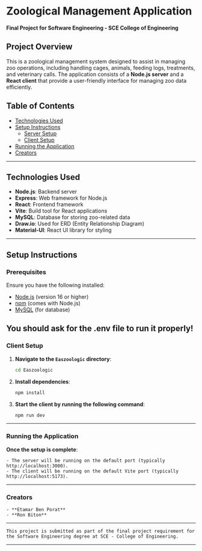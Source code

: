 # Zoological Management Application

**Final Project for Software Engineering - SCE College of Engineering**

## Project Overview

This is a zoological management system designed to assist in managing zoo operations, including handling cages, animals, feeding logs, treatments, and veterinary calls. The application consists of a **Node.js server** and a **React client** that provide a user-friendly interface for managing zoo data efficiently.

## Table of Contents

- [Technologies Used](#technologies-used)
- [Setup Instructions](#setup-instructions)
  - [Server Setup](#server-setup)
  - [Client Setup](#client-setup)
- [Running the Application](#running-the-application)
- [Creators](#creators)

---

## Technologies Used

- **Node.js**: Backend server
- **Express**: Web framework for Node.js
- **React**: Frontend framework
- **Vite**: Build tool for React applications
- **MySQL**: Database for storing zoo-related data
- **Draw.io**: Used for ERD (Entity Relationship Diagram)
- **Material-UI**: React UI library for styling

---

## Setup Instructions

### Prerequisites

Ensure you have the following installed:

- [Node.js](https://nodejs.org/) (version 16 or higher)
- [npm](https://www.npmjs.com/) (comes with Node.js)
- [MySQL](https://www.mysql.com/) (for database)

## You should ask for the .env file to run it properly!



   
### Client Setup

1. **Navigate to the `Easzoologic` directory**:
   
   ```bash
   cd Easzoologic
   ```
   
2. **Install dependencies**:
   
   ```bash
   npm install
   ```   
   
3. **Start the client by running the following command**:
   
   ```bash
   npm run dev
   ```   


 ---
 
### Running the Application
  **Once the setup is complete**:
  
	- The server will be running on the default port (typically http://localhost:3000).
	- The client will be running on the default Vite port (typically http://localhost:5173).
	
 ---
 
 ### Creators
	- **Etamar Ben Porat**
	- **Ron Biton**
	
 ---

	This project is submitted as part of the final project requirement for the Software Engineering degree at SCE - College of Engineering.
 ---
